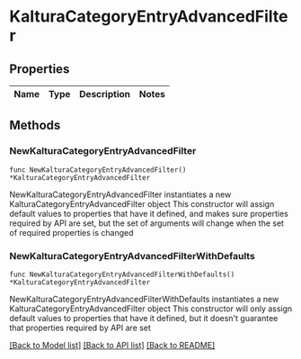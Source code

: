 # KalturaCategoryEntryAdvancedFilter

## Properties

Name | Type | Description | Notes
------------ | ------------- | ------------- | -------------

## Methods

### NewKalturaCategoryEntryAdvancedFilter

`func NewKalturaCategoryEntryAdvancedFilter() *KalturaCategoryEntryAdvancedFilter`

NewKalturaCategoryEntryAdvancedFilter instantiates a new KalturaCategoryEntryAdvancedFilter object
This constructor will assign default values to properties that have it defined,
and makes sure properties required by API are set, but the set of arguments
will change when the set of required properties is changed

### NewKalturaCategoryEntryAdvancedFilterWithDefaults

`func NewKalturaCategoryEntryAdvancedFilterWithDefaults() *KalturaCategoryEntryAdvancedFilter`

NewKalturaCategoryEntryAdvancedFilterWithDefaults instantiates a new KalturaCategoryEntryAdvancedFilter object
This constructor will only assign default values to properties that have it defined,
but it doesn't guarantee that properties required by API are set


[[Back to Model list]](../README.md#documentation-for-models) [[Back to API list]](../README.md#documentation-for-api-endpoints) [[Back to README]](../README.md)


